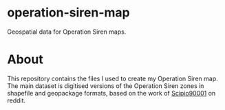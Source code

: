 # operation-siren-map
Geospatial data for Operation Siren maps.


# About #
This repository contains the files I used to create my Operation Siren map. The main dataset is digitised versions of the Operation Siren zones in shapefile and geopackage formats, based on the work of [Scipio90001](https://www.reddit.com/user/Scipio90001 "Scipio90001") on reddit.


